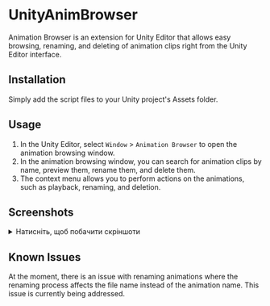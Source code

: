 # UnityAnimBrowser

Animation Browser is an extension for Unity Editor that allows easy browsing, renaming, and deleting of animation clips right from the Unity Editor interface.

## Installation

Simply add the script files to your Unity project's Assets folder.

## Usage

1. In the Unity Editor, select `Window` > `Animation Browser` to open the animation browsing window.
2. In the animation browsing window, you can search for animation clips by name, preview them, rename them, and delete them.
3. The context menu allows you to perform actions on the animations, such as playback, renaming, and deletion.

## Screenshots
<details>
<summary>Натисніть, щоб побачити скріншоти</summary>
![Screenshot 1](/screenshot_1.png)
![Screenshot 2](/screenshot_2.png)
![Screenshot 3](/screenshot_3.png)
</details>

## Known Issues

At the moment, there is an issue with renaming animations where the renaming process affects the file name instead of the animation name. This issue is currently being addressed.
